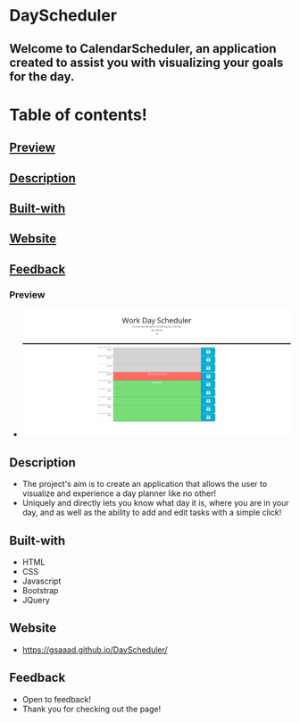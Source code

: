 # DayScheduler

## Welcome to CalendarScheduler, an application created to assist you with visualizing your goals for the day.

# Table of contents!

## [Preview](#Preview)

## [Description](#Description)

## [Built-with](#Built-with)

## [Website](#Website)

## [Feedback](#Feedback)

### Preview

- ![Screenshot](./assets/images/Preview_Module5.png)

## Description

- The project's aim is to create an application that allows the user to visualize and experience a day planner like no other!
- Uniquely and directly lets you know what day it is, where you are in your day, and as well as the ability to add and edit tasks with a simple click!

## Built-with

- HTML
- CSS
- Javascript
- Bootstrap
- JQuery

## Website

- https://gsaaad.github.io/DayScheduler/

## Feedback

- Open to feedback!
- Thank you for checking out the page!
